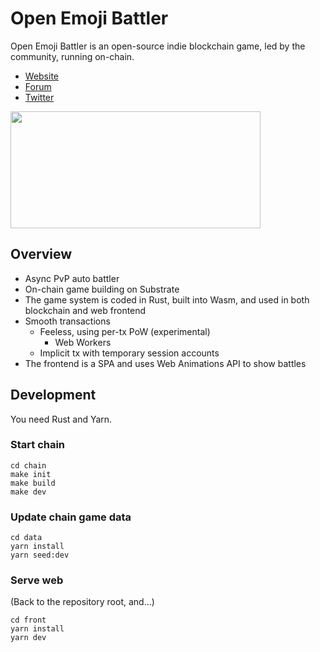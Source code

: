 # Open Emoji Battler

Open Emoji Battler is an open-source indie blockchain game, led by the community, running on-chain.

- [Website](https://game.open-emoji-battler.community/)
- [Forum](https://forum.open-emoji-battler.community/)
- [Twitter](https://twitter.com/OEB_community)

<img src="https://user-images.githubusercontent.com/81064017/112841727-cad31200-90db-11eb-9b70-373d8cc2fa51.gif" width="400" height="187" />

## Overview

- Async PvP auto battler
- On-chain game building on Substrate
- The game system is coded in Rust, built into Wasm, and used in both blockchain and web frontend
- Smooth transactions
  - Feeless, using per-tx PoW (experimental)
    - Web Workers
  - Implicit tx with temporary session accounts
- The frontend is a SPA and uses Web Animations API to show battles

## Development

You need Rust and Yarn.

### Start chain

```
cd chain
make init
make build
make dev
```

### Update chain game data

```
cd data
yarn install
yarn seed:dev
```

### Serve web

(Back to the repository root, and...)

```
cd front
yarn install
yarn dev
```
